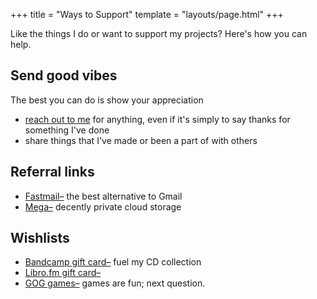 +++
title = "Ways to Support"
template = "layouts/page.html"
+++

Like the things I do or want to support my projects? Here's how you can help.

## Send good vibes
The best you can do is show your appreciation
- [reach out to me](/contact) for anything, even if it's simply to say thanks for something I've done
- share things that I've made or been a part of with others

## Referral links
- [Fastmail–](https://ref.fm/u27226768) the best alternative to Gmail
- [Mega–](https://mega.nz/aff=LYzEWOoubqI) decently private cloud storage

## Wishlists
- [Bandcamp gift card–](https://bandcamp.com/gift_cards) fuel my CD collection
- [Libro.fm gift card–](https://libro.fm/gift)
- [GOG games–](https://www.gog.com/en/u/doamatto/wishlist) games are fun; next question.
